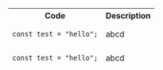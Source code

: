 <table><thead><tr><th>Code</th><th>Description</th></tr><tr><td><pre><code>const test = "hello";</code></pre></td><td>abcd</td></tr><tr><td><pre><code>const test = "hello";</code></pre></td><td>abcd</td></tr></thead></table>